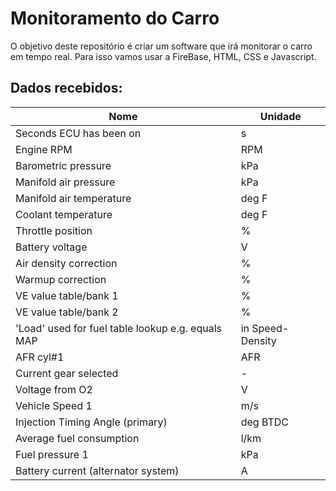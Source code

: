 # Monitoramento do Carro
O objetivo deste repositório é criar um software que irá monitorar o carro em tempo real. Para isso vamos usar a FireBase, HTML, CSS e Javascript.

## Dados recebidos:

|Nome | Unidade|
|-----|------|
|Seconds ECU has been on | s|
|Engine RPM | RPM|
|Barometric pressure | kPa|
|Manifold air pressure | kPa|
|Manifold air temperature | deg F|
|Coolant temperature | deg F|
|Throttle position | %|
|Battery voltage | V|
|Air density correction | %|
|Warmup correction | %|
|VE value table/bank 1 | %|
|VE value table/bank 2 | %|
'Load'  used for fuel table lookup e.g. equals MAP |in Speed-Density | %|
|AFR cyl#1 | AFR|
|Current gear selected | -|
|Voltage from O2 | V|
|Vehicle Speed 1 | m/s|
|Injection Timing Angle (primary) | deg BTDC|
|Average fuel consumption | l/km|
|Fuel pressure 1 | kPa|
|Battery current (alternator system) | A|